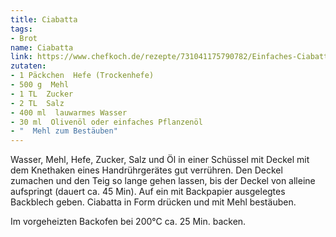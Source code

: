 ```yaml
---
title: Ciabatta
tags:
- Brot
name: Ciabatta
link: https://www.chefkoch.de/rezepte/731041175790782/Einfaches-Ciabatta.html
zutaten:
- 1 Päckchen  Hefe (Trockenhefe)
- 500 g  Mehl
- 1 TL  Zucker
- 2 TL  Salz
- 400 ml  lauwarmes Wasser
- 30 ml  Olivenöl oder einfaches Pflanzenöl
- "  Mehl zum Bestäuben"
---
```


Wasser, Mehl, Hefe, Zucker, Salz und Öl in einer Schüssel mit Deckel mit dem Knethaken eines Handrührgerätes gut verrühren. Den Deckel zumachen und den Teig so lange gehen lassen, bis der Deckel von alleine aufspringt (dauert ca. 45 Min). Auf ein mit Backpapier ausgelegtes Backblech geben. Ciabatta in Form drücken und mit Mehl bestäuben.

Im vorgeheizten Backofen bei 200°C ca. 25 Min. backen.
